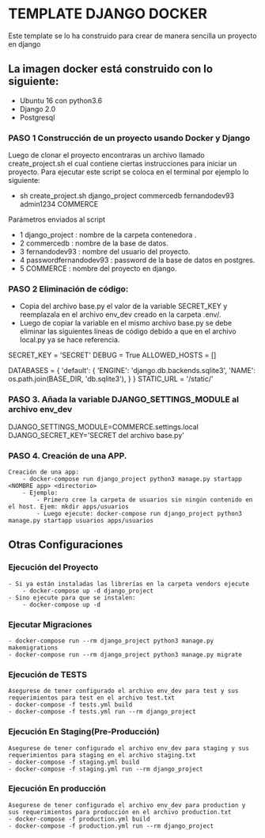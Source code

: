 # **TEMPLATE DJANGO DOCKER**

Este template se lo ha construido para crear de manera sencilla un proyecto en django

## La imagen docker está construido con lo siguiente:
- Ubuntu 16 con python3.6
- Django 2.0
- Postgresql

### PASO 1 Construcción de un proyecto usando Docker y Django

Luego de clonar el proyecto encontraras un archivo llamado create_project.sh
el cual contiene ciertas instrucciones para iniciar un proyecto.
Para ejecutar este script se coloca en el terminal por ejemplo lo siguiente:

* sh create_project.sh django_project commercedb fernandodev93 admin1234 COMMERCE

Parámetros enviados al script
- 1 django_project : nombre de la carpeta contenedora .
- 2 commercedb : nombre de la base de datos.
- 3 fernandodev93 : nombre del usuario del proyecto.
- 4 passwordfernandodev93 : password de la base de datos en postgres.
- 5 COMMERCE : nombre del proyecto en django.

### PASO 2 Eliminación de código:
- Copia del archivo base.py el valor de la variable SECRET_KEY y reemplazala en el archivo env_dev creado en la carpeta .env/.
- Luego de copiar la variable en el mismo archivo base.py se debe eliminar las siguientes líneas de código debido a que en el archivo local.py ya se hace referencia.

SECRET_KEY = 'SECRET'
DEBUG = True
ALLOWED_HOSTS = []

DATABASES = {
    'default': {
        'ENGINE': 'django.db.backends.sqlite3',
        'NAME': os.path.join(BASE_DIR, 'db.sqlite3'),
    }
}
STATIC_URL = '/static/'

### PASO 3. Añada la variable DJANGO_SETTINGS_MODULE al archivo env_dev
DJANGO_SETTINGS_MODULE=COMMERCE.settings.local
DJANGO_SECRET_KEY='SECRET del archivo base.py'

### PASO 4. Creación de una APP.
    Creación de una app:
        - docker-compose run django_project python3 manage.py startapp <NOMBRE app> <directorio>
        - Ejemplo:
            - Primero cree la carpeta de usuarios sin ningún contenido en el host. Ejem: mkdir apps/usuarios
            - Luego ejecute: docker-compose run django_project python3 manage.py startapp usuarios apps/usuarios

## Otras Configuraciones

### Ejecución del Proyecto
    - Si ya están instaladas las librerías en la carpeta vendors ejecute
        - docker-compose up -d django_project
    - Sino ejecute para que se instalen:
        - docker-compose up -d

### Ejecutar Migraciones
    - docker-compose run --rm django_project python3 manage.py makemigrations
    - docker-compose run --rm django_project python3 manage.py migrate

### Ejecución de TESTS
    Asegurese de tener configurado el archivo env_dev para test y sus requerimientos para test en el archivo test.txt
    - docker-compose -f tests.yml build
    - docker-compose -f tests.yml run --rm django_project

### Ejecución En Staging(Pre-Producción)
    Asegurese de tener configurado el archivo env_dev para staging y sus requerimientos para staging en el archivo staging.txt
    - docker-compose -f staging.yml build
    - docker-compose -f staging.yml run --rm django_project

### Ejecución En producción
    Asegurese de tener configurado el archivo env_dev para production y sus requerimientos para producción en el archivo production.txt
    - docker-compose -f production.yml build
    - docker-compose -f production.yml run --rm django_project
